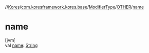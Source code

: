 //[Kores](../../../../index.md)/[com.koresframework.kores.base](../../index.md)/[ModifierType](../index.md)/[OTHER](index.md)/[name](name.md)

# name

[jvm]\
val [name](name.md): [String](https://kotlinlang.org/api/latest/jvm/stdlib/kotlin/-string/index.html)
